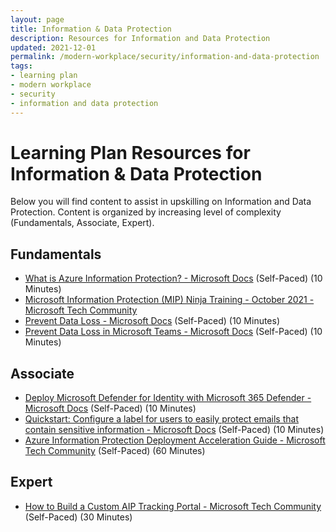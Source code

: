```yaml
---
layout: page
title: Information & Data Protection
description: Resources for Information and Data Protection
updated: 2021-12-01
permalink: /modern-workplace/security/information-and-data-protection
tags:
- learning plan
- modern workplace
- security
- information and data protection
---
```


# Learning Plan Resources for Information & Data Protection
Below you will find content to assist in upskilling on Information and Data Protection. Content is organized by increasing level of complexity (Fundamentals, Associate, Expert).

## Fundamentals
* [What is Azure Information Protection? - Microsoft Docs](https://docs.microsoft.com/en-us/azure/information-protection/what-is-information-protection) (Self-Paced) (10 Minutes)
* [Microsoft Information Protection (MIP) Ninja Training - October 2021 - Microsoft Tech Community](https://techcommunity.microsoft.com/t5/security-compliance-and-identity/the-microsoft-information-protection-mip-ninja-training-is-here/ba-p/2887478?WT.mc_id=m365-0000-rotrent)
* [Prevent Data Loss - Microsoft Docs](https://docs.microsoft.com/en-us/learn/modules/m365-security-data-loss/) (Self-Paced) (10 Minutes)
* [Prevent Data Loss in Microsoft Teams - Microsoft Docs](https://docs.microsoft.com/en-us/microsoft-365/compliance/dlp-microsoft-teams?view=o365-worldwide) (Self-Paced) (10 Minutes)

## Associate
* [Deploy Microsoft Defender for Identity with Microsoft 365 Defender - Microsoft Docs](https://docs.microsoft.com/en-us/azure-advanced-threat-protection/atp-mcas-integration) (Self-Paced) (10 Minutes)
* [Quickstart: Configure a label for users to easily protect emails that contain sensitive information - Microsoft Docs](https://docs.microsoft.com/en-us/azure/information-protection/quickstart-label-dnf-protectedemail) (Self-Paced) (10 Minutes)
* [Azure Information Protection Deployment Acceleration Guide - Microsoft Tech Community](https://techcommunity.microsoft.com/t5/azure-information-protection/azure-information-protection-deployment-acceleration-guide/ba-p/334423) (Self-Paced) (60 Minutes)

## Expert
* [How to Build a Custom AIP Tracking Portal - Microsoft Tech Community](https://techcommunity.microsoft.com/t5/azure-information-protection/how-to-build-a-custom-aip-tracking-portal/ba-p/875849) (Self-Paced) (30 Minutes)

